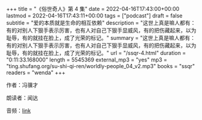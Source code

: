+++
title = "《俗世奇人》第 4 集"
date = 2022-04-16T17:43:00+00:00
lastmod = 2022-04-16T17:43:11+00:00
tags = ["podcast"]
draft = false
subtitle = "爱的本质就是生命的相互依赖"
description = "这世上真是嘛人都有：有的对别人下狠手表示厉害，也有人对自己下狠手显威风，有的把伤藏起来，以为耻辱，有的就挂在脸上，成了光荣的标记。"
summary = "这世上真是嘛人都有：有的对别人下狠手表示厉害，也有人对自己下狠手显威风，有的把伤藏起来，以为耻辱，有的就挂在脸上，成了光荣的标记。"
url = "/ssqr-4.html"
duration = "0:11:33.168000"
length = 5545369
external_mp3 = "yes"
mp3 = "ting.shufang.org/su-shi-qi-ren/worldly-people_04_v2.mp3"
books = "ssqr"
readers = "wenda"
+++

作者：冯骥才

朗读者：闻达

音频：[link](https://ting.shufang.org/su-shi-qi-ren/worldly-people_04_v2.mp3)
